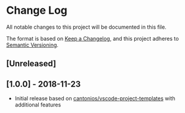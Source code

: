 # Change Log
All notable changes to this project will be documented in this file.

The format is based on [Keep a Changelog](https://keepachangelog.com/en/1.0.0/),
and this project adheres to [Semantic Versioning](https://semver.org/spec/v2.0.0.html).

## [Unreleased]

## [1.0.0] - 2018-11-23
- Initial release based on [cantonios/vscode-project-templates](https://github.com/cantonios/vscode-project-templates) with additional features
